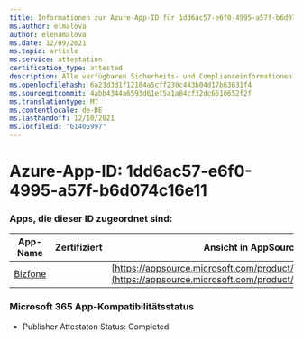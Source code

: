 ```yaml
---
title: Informationen zur Azure-App-ID für 1dd6ac57-e6f0-4995-a57f-b6d074c16e11
ms.author: elmalova
author: elenamalova
ms.date: 12/09/2021
ms.topic: article
ms.service: attestation
certification_type: attested
description: Alle verfügbaren Sicherheits- und Complianceinformationen für 1dd6ac57-e6f0-4995-a57f-b6d074c16e11.
ms.openlocfilehash: 6a23d3d1f12184a5cff230c443b04d17b63631f4
ms.sourcegitcommit: 4abb4344a6593d61ef5a1a84cf32dc6610652f2f
ms.translationtype: MT
ms.contentlocale: de-DE
ms.lasthandoff: 12/10/2021
ms.locfileid: "61405997"
---
```

# <a name="azure-app-id-1dd6ac57-e6f0-4995-a57f-b6d074c16e11"></a>Azure-App-ID: 1dd6ac57-e6f0-4995-a57f-b6d074c16e11


### <a name="apps-associated-with-this-id"></a>Apps, die dieser ID zugeordnet sind:
| **App-Name** | **Zertifiziert** | **Ansicht in AppSource** |
|--------------|---------------|-----------------------|
| [Bizfone](https://docs.microsoft.com/microsoft-365-app-certification/forward/WA200000874) |  | [https://appsource.microsoft.com/product/office/WA200000874](https://appsource.microsoft.com/product/office/WA200000874) |

### <a name="microsoft-365-app-compliance-status"></a>Microsoft 365 App-Kompatibilitätsstatus
- Publisher Attestaton Status: Completed
